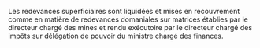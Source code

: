 Les redevances superficiaires sont liquidées et mises
en recouvrement comme en matière de redevances domaniales sur matrices
établies par le directeur chargé des mines et rendu exécutoire par le
directeur chargé des impôts sur délégation de pouvoir du ministre chargé
des finances.